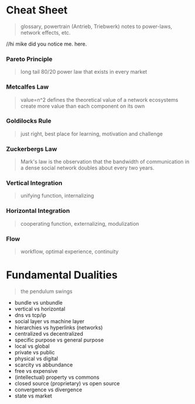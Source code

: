 # Cheat Sheet
> glossary, powertrain (Antrieb, Triebwerk) 
> notes to power-laws, network effects, etc.

//hi mike did you notice me. here. 

### Pareto Principle
> long tail
> 80/20
> power law that exists in every market

### Metcalfes Law
> value=n^2
> defines the theoretical value of a network
> ecosystems create more value than each component on its own

### Goldilocks Rule
> just right, best place for learning, motivation and challenge

### Zuckerbergs Law
> Mark's law is the observation that the bandwidth of communication in a dense social network doubles about every two years.

### Vertical Integration
> unifying function, internalizing

### Horizontal Integration
> cooperating function, externalizing, modulization

### Flow
> workflow, optimal experience, continuity


# Fundamental Dualities
> the pendulum swings

- bundle vs unbundle
- vertical vs horizontal
- dns vs tcp/ip
- social layer vs machine layer
- hierarchies vs hyperlinks (networks) 
- centralized vs decentralized
- specific purpose vs general purpose
- local vs global
- private vs public
- physical vs digital
- scarcity vs abbundance
- free vs expensive
- (intellectual) property vs commons
- closed source (proprietary) vs open source
- convergence vs divergence
- state vs market
